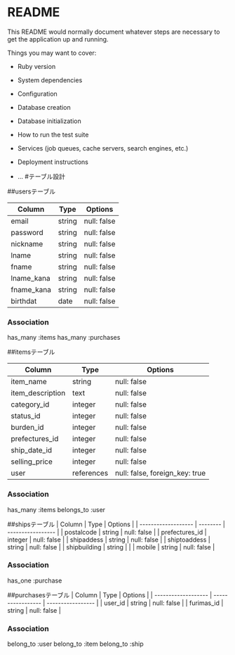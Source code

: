 # README

This README would normally document whatever steps are necessary to get the
application up and running.

Things you may want to cover:

* Ruby version

* System dependencies

* Configuration

* Database creation

* Database initialization

* How to run the test suite

* Services (job queues, cache servers, search engines, etc.)

* Deployment instructions

* ...
#テーブル設計

##usersテーブル

| Column     | Type     | Options     |
| ---------- | -------- | ----------- |
| email      | string   | null: false |
| password   | string   | null: false |
| nickname   | string   | null: false |
| lname      | string   | null: false |
| fname      | string   | null: false |
| lname_kana | string   | null: false |
| fname_kana | string   | null: false |
| birthdat   | date     | null: false |

### Association
has_many :items
has_many :purchases


##itemsテーブル

| Column            | Type        | Options                        |
| ----------------- | ----------- | ------------------------------ |
| item_name         | string      | null: false                    |
| item_description  | text        | null: false                    |
| category_id       | integer     | null: false                    |
| status_id         | integer     | null: false                    |
| burden_id         | integer     | null: false                    |
| prefectures_id    | integer     | null: false                    |
| ship_date_id      | integer     | null: false                    |
| selling_price     | integer     | null: false                    |
| user              | references  | null: false, foreign_key: true |


### Association
has_many :items
belongs_to :user


##shipsテーブル
| Column              | Type     | Options           |
| ------------------- | -------- | ----------------- |
| postalcode          | string   |  null: false      |
| prefectures_id      | integer  |  null: false      |
| shipaddess          | string   |  null: false      |
| shiptoaddess        | string   |  null: false      |
| shipbuilding        | string   |                   |
| mobile              | string   |  null: false      |

### Association
has_one :purchase

##purchasesテーブル
| Column              | Type              | Options           |
| ------------------- | ----------------- | ----------------- |
| user_id             | string            |  null: false      |
| furimas_id          | string            |  null: false      |

### Association
belong_to :user
belong_to :item
belong_to :ship